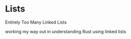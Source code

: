 # Lists
Entirely Too Many Linked Lists 

working my way out in understanding Rust using linked lists
